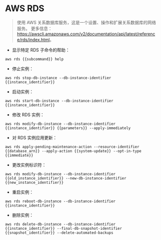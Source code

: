 # AWS RDS

> 使用 AWS 关系数据库服务，这是一个设置、操作和扩展关系数据库的网络服务。
> 更多信息：<https://awscli.amazonaws.com/v2/documentation/api/latest/reference/rds/index.html>。

- 显示特定 RDS 子命令的帮助：

`aws rds {{subcommand}} help`

- 停止实例：

`aws rds stop-db-instance --db-instance-identifier {{instance_identifier}}`

- 启动实例：

`aws rds start-db-instance --db-instance-identifier {{instance_identifier}}`

- 修改 RDS 实例：

`aws rds modify-db-instance --db-instance-identifier {{instance_identifier}} {{parameters}} --apply-immediately`

- 对 RDS 实例应用更新：

`aws rds apply-pending-maintenance-action --resource-identifier {{database_arn}} --apply-action {{system-update}} --opt-in-type {{immediate}}`

- 更改实例标识符：

`aws rds modify-db-instance --db-instance-identifier {{old_instance_identifier}} --new-db-instance-identifier {{new_instance_identifier}}`

- 重启实例：

`aws rds reboot-db-instance --db-instance-identifier {{instance_identifier}}`

- 删除实例：

`aws rds delete-db-instance --db-instance-identifier {{instance_identifier}} --final-db-snapshot-identifier {{snapshot_identifier}} --delete-automated-backups`